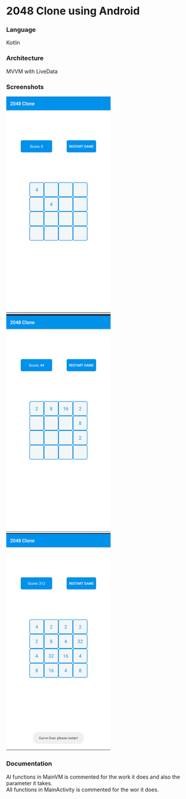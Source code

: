 # 2048 Clone using Android

### Language
Kotlin

### Architecture
MVVM with LiveData

### Screenshots
<kbd>
<img src="https://raw.githubusercontent.com/Asutosh11/2048/master/2048_screen1.png" alt="Screenshot1" width="280px"/>
</kbd>
<kbd>
<img src="https://raw.githubusercontent.com/Asutosh11/2048/master/2048_screen2.png" alt="Screenshot2" width="280px"/>
</kbd>
<kbd>
<img src="https://raw.githubusercontent.com/Asutosh11/2048/master/2048_screen3.png" alt="Screenshot3" width="280px"/>
</kbd>

### Documentation
Al functions in MainVM is commented for the work it does and also the parameter it takes. <br/>
All functions in MainActivity is commented for the wor it does.
